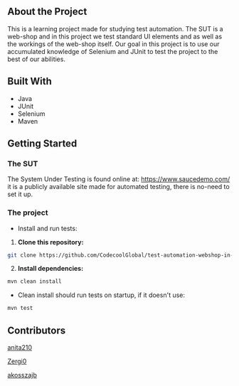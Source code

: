 ## About the Project
This is a learning project made for studying test automation. The SUT is a web-shop and in this project we test standard UI elements and as well as the workings of the web-shop itself.
Our goal in this project is to use our accumulated knowledge of Selenium and JUnit to test the project to the best of our abilities.


## Built With
- Java
- JUnit
- Selenium
- Maven

## Getting Started

### The SUT
The System Under Testing is found online at: https://www.saucedemo.com/
it is a publicly available site made for automated testing, there is no-need to set it up.


### The project
- Install and run tests:
1. **Clone this repository:**
```bash
git clone https://github.com/CodecoolGlobal/test-automation-webshop-in-beta-general-akosszajb.git
```

2. **Install dependencies:**

```bash
mvn clean install
```
- Clean install should run tests on startup, if it doesn't use:
```bash
mvn test
```

## Contributors
<a href="https://github.com/anita210">anita210</a>

<a href="https://github.com/Zergi0">Zergi0</a>

<a href="https://github.com/akosszajb">akosszajb</a>

